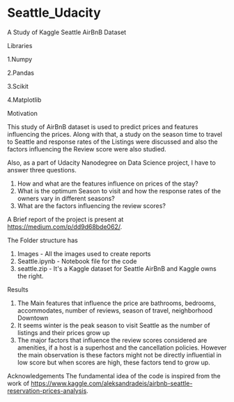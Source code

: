 # Seattle_Udacity
A Study of Kaggle Seattle AirBnB Dataset

Libraries

1.Numpy

2.Pandas

3.Scikit

4.Matplotlib


Motivation

This study of AirBnB dataset is used to predict prices and features influencing the prices. Along with that, a study on the season time to travel to Seattle and response rates of the Listings were discussed and also the factors influencing the Review score were also studied.

Also, as a part of Udacity Nanodegree on Data Science project, I have to answer three questions.
1. How and what are the features influence on prices of the stay?
2. What is the optimum Season to visit and how the response rates of the owners vary in different seasons?
3. What are the factors influencing the review scores?

A Brief report of the project is present at https://medium.com/p/dd9d68bde062/.

The Folder structure has
1. Images - All the images used to create reports
2. Seattle.ipynb - Notebook file for the code
3. seattle.zip - It's a Kaggle dataset for Seattle AirBnB and Kaggle owns the right.

Results

1. The Main features that influence the price are bathrooms, bedrooms, accommodates, number of reviews, season of travel, neighborhood Downtown
2. It seems winter is the peak season to visit Seattle as the number of listings and their prices grow up
3. The major factors that influence the review scores considered are amenities, if a host is a superhost and the cancellation policies. However the main observation is these factors might not be directly influential in low score but when scores are high, these factors tend to grow up.

Acknowledgements
The fundamental idea of the code is inspired from the work of https://www.kaggle.com/aleksandradeis/airbnb-seattle-reservation-prices-analysis. 
